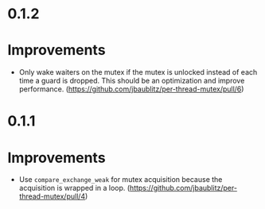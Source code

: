 # 0.1.2

# Improvements

* Only wake waiters on the mutex if the mutex is unlocked instead of each time a guard is dropped. This should be an optimization and improve
performance. (https://github.com/jbaublitz/per-thread-mutex/pull/6)

# 0.1.1

# Improvements

* Use `compare_exchange_weak` for mutex acquisition because the acquisition is wrapped in a loop. (https://github.com/jbaublitz/per-thread-mutex/pull/4)
